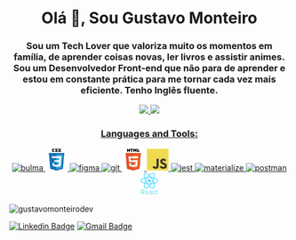 <h1 align="center">Olá 👋, Sou Gustavo Monteiro</h1>
<h3 align="center">Sou um Tech Lover que valoriza muito os momentos em família,  de aprender coisas novas, ler livros e assistir animes. Sou um Desenvolvedor Front-end que não para de aprender e estou em constante prática para me tornar cada vez mais eficiente. Tenho Inglês fluente.</h3>

<div align="center">
  <a href="https://github.com/gustavomonteirodev">
  <img height="160em" src="https://github-readme-stats.vercel.app/api?username=gustavomonteirodev&show_icons=true&theme=aura&include_all_commits=true&count_private=true"/>
  <img height="160em" src="https://github-readme-stats.vercel.app/api/top-langs/?username=gustavomonteirodev&layout=compact&langs_count=7&theme=aura"/>
</div>

<h3 align="center">Languages and Tools:</h3>
<p align="center"> <a href="https://bulma.io/" target="_blank" rel="noreferrer"> <img src="https://raw.githubusercontent.com/gilbarbara/logos/804dc257b59e144eaca5bc6ffd16949752c6f789/logos/bulma.svg" alt="bulma" width="40" height="40"/> </a> <a href="https://www.w3schools.com/css/" target="_blank" rel="noreferrer"> <img src="https://raw.githubusercontent.com/devicons/devicon/master/icons/css3/css3-original-wordmark.svg" alt="css3" width="40" height="40"/> </a> <a href="https://www.figma.com/" target="_blank" rel="noreferrer"> <img src="https://www.vectorlogo.zone/logos/figma/figma-icon.svg" alt="figma" width="40" height="40"/> </a> <a href="https://git-scm.com/" target="_blank" rel="noreferrer"> <img src="https://www.vectorlogo.zone/logos/git-scm/git-scm-icon.svg" alt="git" width="40" height="40"/> </a> <a href="https://www.w3.org/html/" target="_blank" rel="noreferrer"> <img src="https://raw.githubusercontent.com/devicons/devicon/master/icons/html5/html5-original-wordmark.svg" alt="html5" width="40" height="40"/> </a> <a href="https://developer.mozilla.org/en-US/docs/Web/JavaScript" target="_blank" rel="noreferrer"> <img src="https://raw.githubusercontent.com/devicons/devicon/master/icons/javascript/javascript-original.svg" alt="javascript" width="40" height="40"/> </a> <a href="https://jestjs.io" target="_blank" rel="noreferrer"> <img src="https://www.vectorlogo.zone/logos/jestjsio/jestjsio-icon.svg" alt="jest" width="40" height="40"/> </a> <a href="https://materializecss.com/" target="_blank" rel="noreferrer"> <img src="https://raw.githubusercontent.com/prplx/svg-logos/5585531d45d294869c4eaab4d7cf2e9c167710a9/svg/materialize.svg" alt="materialize" width="40" height="40"/> </a> <a href="https://postman.com" target="_blank" rel="noreferrer"> <img src="https://www.vectorlogo.zone/logos/getpostman/getpostman-icon.svg" alt="postman" width="40" height="40"/> </a> <a href="https://reactjs.org/" target="_blank" rel="noreferrer"> <img src="https://raw.githubusercontent.com/devicons/devicon/master/icons/react/react-original-wordmark.svg" alt="react" width="40" height="40"/> </a> </p>

<p align="left"> <img src="https://komarev.com/ghpvc/?username=gustavomonteirodev&label=Profile%20views&color=0e75b6&style=flat" alt="gustavomonteirodev" /> </p>

[![Linkedin Badge](https://img.shields.io/badge/-gustavomonteirodev-blue?style=flat-square&logo=Linkedin&logoColor=white&link=https://www.linkedin.com/in/gustavomonteirodev/)](https://www.linkedin.com/in/gustavomonteirodev/)
[![Gmail Badge](https://img.shields.io/badge/-monteirocontacto@gmail.com-c14438?style=flat-square&logo=Gmail&logoColor=white&link=mailto:monteirocontacto@gmail.com)](mailto:monteirocontacto@gmail.com)
  

